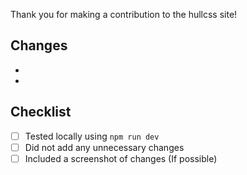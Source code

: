Thank you for making a contribution to the hullcss site!

## Changes 
<!--- Provide a general summary of your changes -->
-
-

## Checklist
- [ ] Tested locally using `npm run dev`
- [ ] Did not add any unnecessary changes
- [ ] Included a screenshot of changes (If possible)
